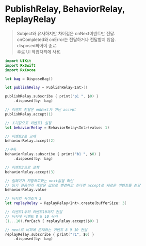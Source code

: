 PublishRelay, BehaviorRelay, ReplayRelay
========================================

> Subject와 유사하지만 차이점은 onNext이벤트만 전달.  
> onCompleted와 onError는 전달하거나 전달받지 않음.  
> disposed되어야 종료.  
> 주로 UI 작업처리에 사용.  

```swift
import UIKit
import RxSwift
import RxCocoa

let bag = DisposeBag()

let publishRelay = PublishRelay<Int>()

publishRelay.subscribe { print("p1 ", $0) }
    .disposed(by: bag)

// 이벤트 전달은 onNext가 아닌 accept
publishRelay.accept(1)

// 초기값으로 이벤트1 설정
let behaviorRelay = BehaviorRelay<Int>(value: 1)

// 이벤트2로 교체
behaviorRelay.accept(2)

//구독
behaviorRelay.subscribe { print("b1 ", $0) }
    .disposed(by: bag)

// 이벤트3으로 교체
behaviorRelay.accept(3)

// 릴레이가 저장하고있는 next값을 리턴
// 읽기 전용이라 새로운 값으로 변경하고 싶다면 accept로 새로운 이벤트를 전달
behaviorRelay.value

// 버퍼의 사이즈가 3
let replayRelay = ReplayRelay<Int>.create(bufferSize: 3)

// 이벤트1부터 이벤트10까지 전달
// 버퍼에 이벤트 8 9 10 유지
(1...10).forEach { replayRelay.accept($0) }

// next로 버퍼에 존재하는 이벤트 8 9 10 전달
replayRelay.subscribe { print("r1", $0) }
    .disposed(by: bag)
```
